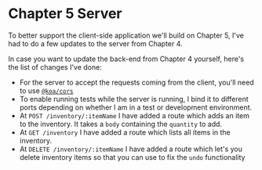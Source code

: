 # Chapter 5 Server

To better support the client-side application we'll build on Chapter 5, I've had to do a few updates to the server from Chapter 4.

In case you want to update the back-end from Chapter 4 yourself, here's the list of changes I've done:

- For the server to accept the requests coming from the client, you'll need to use [`@koa/cors`](https://github.com/koajs/cors)
- To enable running tests while the server is running, I bind it to different ports depending on whether I am in a test or development environment.
- At `POST /inventory/:itemName` I have added a route which adds an item to the inventory. It takes a `body` containing the `quantity` to add.
- At `GET /inventory` I have added a route which lists all items in the inventory.
- At `DELETE /inventory/:itemName` I have added a route which let's you delete inventory items so that you can use to fix the `undo` functionality
